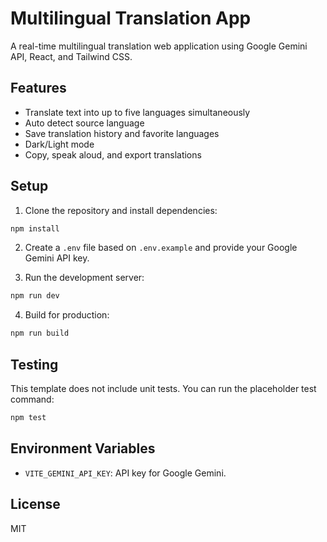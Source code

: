 # Multilingual Translation App

A real-time multilingual translation web application using Google Gemini API, React, and Tailwind CSS.

## Features
- Translate text into up to five languages simultaneously
- Auto detect source language
- Save translation history and favorite languages
- Dark/Light mode
- Copy, speak aloud, and export translations

## Setup

1. Clone the repository and install dependencies:

```bash
npm install
```

2. Create a `.env` file based on `.env.example` and provide your Google Gemini API key.

3. Run the development server:

```bash
npm run dev
```

4. Build for production:

```bash
npm run build
```

## Testing

This template does not include unit tests. You can run the placeholder test command:

```bash
npm test
```

## Environment Variables

- `VITE_GEMINI_API_KEY`: API key for Google Gemini.

## License

MIT
